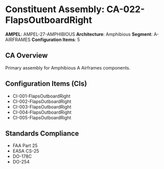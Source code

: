 # Constituent Assembly: CA-022-FlapsOutboardRight

**AMPEL**: AMPEL-27-AMPHIBIOUS
**Architecture**: Amphibious
**Segment**: A-AIRFRAMES
**Configuration Items**: 5

## CA Overview
Primary assembly for Amphibious A Airframes components.

## Configuration Items (CIs)
- CI-001-FlapsOutboardRight
- CI-002-FlapsOutboardRight
- CI-003-FlapsOutboardRight
- CI-004-FlapsOutboardRight
- CI-005-FlapsOutboardRight

## Standards Compliance
- FAA Part 25
- EASA CS-25
- DO-178C
- DO-254
